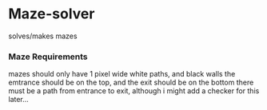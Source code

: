 # Maze-solver
solves/makes mazes

### Maze Requirements

mazes should only have 1 pixel wide white paths, and black walls
the emtrance should be on the top, and the exit should be on the bottom
there must be a path from entrance to exit, although i might add a checker for this later...
